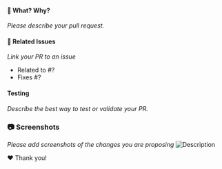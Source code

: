 <!--
NOTE: We're in the middle of a big redesign of the frontend.
That could mean that your PR will not get through on the next few months.
Please see https://github.com/decidim/decidim/discussions/9512
-->

#### :tophat: What? Why?
*Please describe your pull request.*

#### :pushpin: Related Issues
*Link your PR to an issue*
- Related to #?
- Fixes #?

#### Testing
*Describe the best way to test or validate your PR.*

### :camera: Screenshots
*Please add screenshots of the changes you are proposing*
![Description](URL)

:hearts: Thank you!
